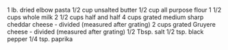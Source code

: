 1 lb. dried elbow pasta 1/2 cup unsalted butter 1/2 cup all purpose flour 1 1/2 cups whole milk 2 1/2 cups half and half 4 cups grated medium sharp cheddar cheese - divided (measured after grating) 2 cups grated Gruyere cheese - divided (measured after grating) 1/2 Tbsp. salt 1/2 tsp. black pepper 1/4 tsp. paprika